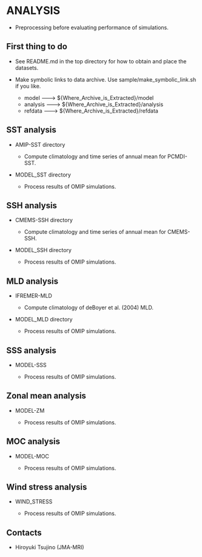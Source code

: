 ANALYSIS
========

  * Preprocessing before evaluating performance of simulations.


First thing to do
--------

  * See README.md in the top directory for how to obtain and place the datasets.

  * Make symbolic links to data archive.
    Use sample/make_symbolic_link.sh if you like.

    - model    ---> ${Where_Archive_is_Extracted}/model
    - analysis ---> ${Where_Archive_is_Extracted}/analysis
    - refdata  ---> ${Where_Archive_is_Extracted}/refdata


SST analysis
--------

  * AMIP-SST directory

    - Compute climatology and time series of annual mean for PCMDI-SST.

  * MODEL_SST directory

    - Process results of OMIP simulations.


SSH analysis
--------

  * CMEMS-SSH directory

    - Compute climatology and time series of annual mean for CMEMS-SSH.

  * MODEL_SSH directory

    - Process results of OMIP simulations.


MLD analysis
--------

  * IFREMER-MLD

    - Compute climatology of deBoyer et al. (2004) MLD.

  * MODEL_MLD directory

    - Process results of OMIP simulations.

SSS analysis
--------

  * MODEL-SSS

    - Process results of OMIP simulations.
  

Zonal mean analysis
--------

  * MODEL-ZM

    - Process results of OMIP simulations.
  

MOC analysis
--------

  * MODEL-MOC

    - Process results of OMIP simulations.
  

Wind stress analysis
--------

  * WIND_STRESS

    - Process results of OMIP simulations.



Contacts
--------

  * Hiroyuki Tsujino (JMA-MRI)
